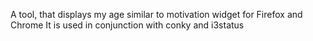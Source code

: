 A tool, that displays my age similar to 
motivation widget for Firefox and Chrome
It is used in conjunction with conky and i3status 



